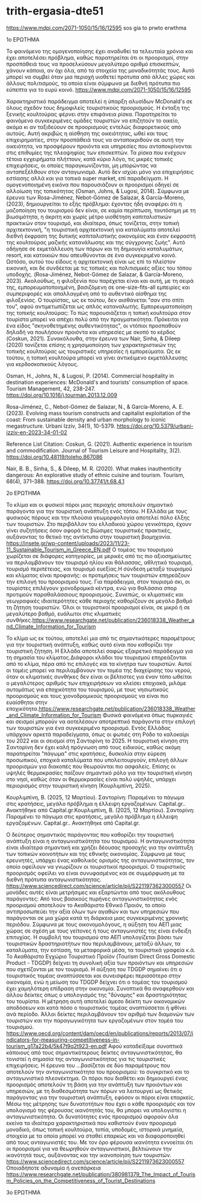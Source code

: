# trith-ergasia-dte51



https://www.mdpi.com/2071-1050/15/16/12595 sos gia to prwto erwthma

1ο ΕΡΩΤΗΜΑ

  Το φαινόμενο της ομογενοποίησης έχει αναδυθεί τα τελευταία χρόνια και έχει αποτελέσει πρόβλημα, καθώς παρατηρείται ότι οι προορισμοί, στην προσπάθειά τους να προσελκύσουν μεγαλύτερο αριθμό επισκεπτών, χάνουν κάποια, αν όχι όλα, από τα στοιχεία της μοναδικότητάς τους. Αυτό μπορεί να συμβεί όταν μια περιοχή υιοθετεί πρότυπα από άλλες χώρες και άλλους πολιτισμούς, τα οποία είναι σύμφωνα με διεθνή πρότυπα πιο εύπεπτα για το ευρύ κοινό. https://www.mdpi.com/2071-1050/15/16/12595
  
  Χαρακτηριστικό παράδειγμα αποτελεί η ύπαρξη αλυσίδων McDonald's σε όλους σχεδόν τους δημοφιλείς τουριστικούς προορισμούς. Η ένταξη της ξενικής κουλτούρας φέρνει στην επιφάνεια ρίσκα. Παρατηρείται το φαινόμενο συγκεκριμένες ομάδες τουριστών να επιζητούν το οικείο, ακόμα κι αν ταξιδεύουν σε προορισμούς εντελώς διαφορετικούς από αυτούς. Αυτή ακριβώς η αίσθηση της οικειότητας, ωθεί και τους επιχειρηματίες, στην προσπάθειά τους να ανταποκριθούν σε αυτή την οικειότητα, να προσφέρουν προιόντα και υπηρεσίες που ανταποκρίνονται στις επιθυμίες της πλεοψηφίας των επισκεπτών. Τα ρίσκα που ενέχουν τέτοια εγχειρήματα πλήττουν, κατά κύριο λόγο, τις μικρές τοπικές επιχειρήσεις, οι οποίες παραγκωνίζονται, μη μπορώντας να ανταπεξέλθουν στον ανταγωνισμό. Αυτό δεν ισχύει μόνο για επιχειρήσεις εστίασης αλλά και για τοπικά super market, επί παραδείγματι. Η ομογενοποιημένη εικόνα που παρουσιάζουν οι προορισμοί οδηγεί σε αλλοίωση της τοπικότητας (Osman, Johns, & Lugosi, 2014).
  Σύμφωνα με έρευνα των Rosa-Jiménez, Nebot-Gómez de Salazar, & García-Moreno, (2023), δημιουργείται το εξής πρόβλημα: έχοντας ήδη αναφέρει ότι η μαζοποίηση του τουρισμού δεν είναι, σε καμία περίπτωση, ταυτόσημη με τη βιωσιμότητα, η άκριτη και χωρίς μέτρο υιοθέτηση καπιταλιστικών πρακτικών στον τουρισμό, και ιδιαίτερα, όπως τονίζεται, στην τοπική αρχιτεκτονική, "η τουριστική αρχιτεκτονική για καταλύματα αποτελεί διεθνή έκφραση της δυτικής καπιταλιστικής οικονομίας και έναν εκφραστή της κουλτούρας μαζικής κατανάλωσης και της σύγχρονης ζωής". Αυτό οδήγησε σε εκμετάλλευση των πόρων και τη δημιουγία καταλυμάτων, resort, και κατοικιών που απευθύνονται σε ένα συγκεκριμένο κοινό. Ωστόσο, αυτού του είδους η αρχιτεκτονική είναι ως επί το πλείστον εικονική, και δε συνδέεται με τις τοπικές και πολιτισμικές αξίες του τόπου υποδοχής.  (Rosa-Jiménez, Nebot-Gómez de Salazar, & García-Moreno, 2023).
 Ακολούθως, η φιλοξενία που παρέχεται είναι και αυτή, με τη σειρά της, εμπορευματοποιημένη, βασιζόμενη σε one-size-fits-all εμπειρίες και συμπεριφορές και απαλλαγμένη από το αυθεντικό αίσθημα της φιλοξενίας. Ο τουρίστας, ως εκ τούτου, δεν αισθάνεται "σαν στο σπίτι του", αφού αντιμετωπίζεται ως απλός καταναλωτής.
 Εμπορευματοποίηση της τοπικής κουλτούρας: Το πώς παρουσιάζεται η τοπική κουλτούρα στον τουρίστα μπορεί να απέχει πολύ από την πραγματικότητα. Πρόκειται για ένα είδος "σκηνοθετημένης αυθεντικότητας", οι ντόπιοι προσπαθούν δηλαδή να πουλήσουν προιόντα και υπηρεσίες με σκοπό το κέρδος (Coskun, 2021). Συνακόλουθα, στην έρευνα των Nair, Sinha, & Dileep (2020) τονίζεται επίσης η χρησιμοποίηση των χαρακτηριστικών της τοπικής κουλτούρας ως τουριστικές υπηρεσίες ή εμπορεύματα. Ως εκ τούτου, η τοπική κουλτούρα μπορεί να γίνει αντικέιμενο εκμετάλλευσης για κερδοσκοπικούς λόγους.


Osman, H., Johns, N., & Lugosi, P. (2014). Commercial hospitality in destination experiences: McDonald's and tourists' consumption of space. Tourism Management, 42, 238-247. https://doi.org/10.1016/j.tourman.2013.12.009

Rosa-Jiménez, C., Nebot-Gómez de Salazar, N., & García-Moreno, A. E. (2023). Evolving mass tourism constructs and capitalist exploitation of the coast: From sustainable density and urban morphology to iconic megastructure. Urbani Izziv, 34(1), 10-5379. https://doi.org/10.5379/urbani-izziv-en-2023-34-01-02

Reference List Citation: Coskun, G. (2021). Authentic experience in tourism and commodification. Journal of Tourism Leisure and Hospitality, 3(2). https://doi.org/10.48119/toleho.867086

Nair, B. B., Sinha, S., & Dileep, M. R. (2020). What makes inauthenticity dangerous: An explorative study of ethnic cuisine and tourism. Tourism, 68(4), 371–388. https://doi.org/10.37741/t.68.4.1



2ο ΕΡΩΤΗΜΑ

Το κλίμα και οι φυσικοί πόροι μιας περιοχής αποτελούν σημαντικό παράγοντα για την τουριστική ανάπτυξη ενός τόπου. Η Ελλάδα με τους φυσικούς πόρους και την πλούσια γεωμορφολογία αποτελεί πόλο έλξης των τουριστών. Στο περιβάλλον του ελλαδικού χώρου γενικότερα, έχουν γίνει συζητήσεις όσον αφορά τις βιώσιμες τουριστικές πρακτικές, αυξάνοντας το θετικό της αντίκτυπο στην τουριστική βιομηχανία. https://insete.gr/wp-content/uploads/2023/11/23-11_Sustainable_Tourism_in_Greece_EN.pdf
Ο τομέας του τουρισμού χωρίζεται σε διάφορες κατηγορίες, με μερικές από τις πιο αξιοσημείωτες να περιλαμβάνουν τον τουρισμό ηλίου και θάλασσας, αθλητικό τουρισμό, τουρισμό περιπέτειας, και τουρισμό ευεξίας.Η σύνδεση μεταξύ τουρισμού και κλίματος είναι προφανής: οι προτιμήσεις των τουριστών επηρεάζουν την επιλογή του προορισμού τους. Για παράδειγμα, στον τουρισμό σκι, οι τουρίστες επιλέγουν χιονοδρομικά κέντρα, ενώ για θαλάσσια σπορ προτιμούν παραθαλάσσιους προορισμούς. Συνεπώς, οι κλιματικές και γεωγραφικές ιδιαιτερότητες κάθε περιοχής καθορίζουν σε μεγάλο βαθμό τη ζήτηση τουριστών. Όλοι οι τουριστικοί προορισμοί είναι, σε μικρό ή σε μεγαλύτερο βαθμό, ευάλωτοι στις κλιματικές συνθήκες.https://www.researchgate.net/publication/236018338_Weather_and_Climate_Information_for_Tourism

Το κλίμα ως εκ τούτου, αποτελεί μια από τις σημαντικότερες παραμέτρους για την τουριστική ανάπτυξη, καθώς αυτό είναι που καθορίζει την τουριστική ζήτηση. Η Ελλάδα αποτελεί σαφώς εξαιρετικό παράδειγμα για τη σημασία του κλίματος.Διάφοροι κλάδοι του τουρισμού επηρεάζονται από το κλίμα, πέρα από τις επιλογές και τα κίνητρα των τουριστών. Αυτοί οι τομέις μπορεί να περιλαμβάνουν τον τομέα της διαχείρισης του νερού,
όταν οι κλιματικές συνθήκες δεν είναι οι βέλτιστες για έναν τόπο ωθείται ο μεγαλύτερος αριθμός των επιχειρήσεων να κλείσει εποχιακά, μιλάμε αυτομάτως για εποχικότητα του τουρισμού, με τους νησιωτικούς προορισμούς και τους χιονοδρομικούς προορισμούς να είναι πιο ευαίσθητοι στην εποχικότητα.https://www.researchgate.net/publication/236018338_Weather_and_Climate_Information_for_Tourism Φυσικά φαινόμενα όπως πυρκαγιές και σεισμοί μπορούν να αοτελέσουν αποτρεπτικό παράγοντα στην επιλογή των τουριστών για ένα συγκεκριμένο προορισμό. Εντός Ελλάδας υπάρχουν αρκετά παραδείγματα, όπως οι φωτιές στη Ρόδο το καλοκαίρι του 2022 και οι σεισμοί στη Σαντορίνη το 2025. Η τουριστική κίνηση στη Σαντορίνη δεν έχει καλή πρόγνωση από τους ειδικούς, καθώς ακόμη παρατηρείται "πάγωμα" στις κρατήσεις, δυσκολία στην εύρεση προσωπικού, εποχικά καταλύματα που υπολειτουργούν, επιλογή άλλων προορισμών για διακοπές που θεωρούνται πιο ασφαλείς. Επίσης οι υψηλές θερμοκρασίες παίζουν σημαντικό ρόλο για την τουριστική κίνηση στο νησί, καθώς όταν οι θερμοκρασίες είναι πολύ υψηλές, υπάρχει περιορισμός στην τουριστική κίνηση (Κουρλιμπίνη, 2025).

Κουρλιμπίνη, Β. (2025, 12 Μαρτίου). Σαντορίνη: Παραμένει το πάγωμα στις κρατήσεις, μεγάλο πρόβλημα η έλλειψη εργαζομένων. Capital.gr.. Ανακτήθηκε από Capital.gr.Κουρλιμπίνη, Β. (2025, 12 Μαρτίου). Σαντορίνη: Παραμένει το πάγωμα στις κρατήσεις, μεγάλο πρόβλημα η έλλειψη εργαζομένων. Capital.gr.. Ανακτήθηκε από Capital.gr.





Ο δεύτερος σημαντικός παράγοντας που καθορίζει την τουριστική ανάπτυξη είναι η ανταγωνιστικότητα του τουρισμού. Η ανταγωνιστικότητα είναι ιδιαίτερα σημαντική και χρήζει δέουσας προσοχής για την ανάπτυξη των τοπικών κοινοτήτων και της εθνικής οικονομίας. Σύμφωνα με τους ερευνητές, υπάρχει ένας καθολικός ορισμός της ανταγωνιστικότητας, τον οποίο οφείλουν να γνωρίζουν οι τουριστικοί προορισμοί. Ο τουριστικός προορισμός οφείλει να είναι συνυφασμένος και σε συμμόρφωση με τα διεθνή πρότυπα ανταγωνιστικότητας. https://www.sciencedirect.com/science/article/pii/S2211973623000557
Οι μονάδες αυτές είναι μετρήσιμες και εξαρτώνται από τους ακόλουθους παράγοντες: Από τους βασικούς πυρήνες ανταγωνιστικότητας ενός προορισμού αποτελούν το Ακαθάριστο Εθνικό Προιόν, το οποίο αντιπροσωπεύει την αξία όλων των αγαθών και των υπηρεσιών που παράγονται σε μια χώρα κατά τη διάρκεια μιας συγκεκριμένης χρονικής περιόδου. Σύμφωνα με τους οικονομολόγους, η αύξηση του ΑΕΠ μιας χώρας σε σχέση με τους γείτονες ή τους ανταγωνιστές της είναι ένδειξη επιτυχίας. Η συμβολή του τουρισμού στο ΑΕΠ υπολογίζεται βάσει των τουριστικών δραστηριοτήτων που περιλαμβάνουν, μεταξύ άλλων, τα καταλύματα, την εστίαση, τα μεταφoρικά μέσα, τα τουριστικά γραφεία κ.ά. Το Ακαθάριστο Εγχώριο Τουριστικό Προϊόν (Tourism Direct Gross Domestic Product - TDGDP) δείχνει τη συνολική αξία των προιόντων και υπηρεσιών που σχετίζονται με τον τουρισμό. Η αύξηση του TDGDP σημαίνει ότι ο τουριστικός τομέας αναπτύσσεται και συνεισφέρει περισσότερο στην οικονομία, ενώ η μείωση του TDGDP δείχνει ότι ο τομέας του τουρισμού έχει χαμηλότερη επίδραση στην οικονομία. Συνοπτικά θα αναφερθούν και άλλου δείκτες όπως o υπολογισμός της "δύναμης" και δραστηριότητας του τουρίστα. Η μέτρηση αυτή αποτελεί άμεσο δείκτη των οικονομικών αποδόσεων και κατά πόσο ο τουριστικός τομέας αναπτύσσεται ή φθίνει ανά περίοδο. Άλλοι δείκτες περιλαμβάνουν τον αριθμό των διαμονών των τουριστών και την παραγωγικότητα των εργαζομένων στον τομέα του τουρισμού.
https://www.oecd.org/content/dam/oecd/en/publications/reports/2013/07/indicators-for-measuring-competitiveness-in-tourism_g17a22b4/5k47t9q2t923-en.pdf
Αφού καταδείξαμε συνοπτικά κάποιους από τους σημαντικότερους δείκτες ανταγωνιστικότητας, θα τονιστεί η σημασία της ανταγωνιστικότητας για τις τουριστικές επιχειρήσεις. Η έρευνα του ...βασίζεται σε δύο παραμέτρους που αποτελούν την ανταγωνιστικότητα του προορισμού: το συγκριτικό και το ανταγωνιστικό πλεονέκτημα. Οι πόροι που διαθέτει και δημιουργεί ένας προορισμός αποτελούν τη βάση για την ανάπτυξη των προιόντων και υπηρεσιών, με τη διαθεσιμότητα των πόρων να λειτουργεί ως θετικός παράγοντας για την τoυριστική ανάπτυξη, εφόσον οι πόροι είναι επαρκείς. Μέσω της μέτρησης των δυνατοτήτων που έχει ο κάθε προορισμός και τον υπολογισμό της φέρουσας ικανότητάς του, θα μπορει να υπολογιστει η ανταγωνιστικότητα. Οι δυνατότητες ενός προορισμού αφορούν όλα εκείνα τα ιδιαίτερα χαρακτηριστικά που καθιστούν έναν προορισμό μοναδικό, όπως τοπική κουλτούρα, τοπία, υποδομές, ιστορικά μνημεία, στοιχεία με τα οποία μπορεί να σταθεί επαρκώς και να διαφοροποιηθεί από τους ανταγωνιστές του. Με τον όρο φέρουσα ικανότητα εννοείται ότι οι προορισμοί για να θεωρηθούν ανταγωνιστικοί, βελτιώνουν την ικανότητά τους, αυξάνοντας και την ικανοποίηση των τουριστών. https://www.sciencedirect.com/science/article/pii/S2211973623000557
Οποιαδήποτε αδυναμία ή ανεπάρκεια https://www.researchgate.net/publication/380981379_The_Impact_of_Tourism_Policies_on_the_Competitiveness_of_Tourist_Destinations



3ο ΕΡΩΤΗΜΑ


